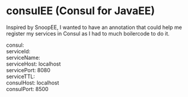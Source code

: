 # consulEE (Consul for JavaEE)

Inspired by SnoopEE, I wanted to have an annotation that could help me register my services in Consul as I had to much boilercode to do it.

consul:\
  serviceId:\
  serviceName:\
  serviceHost: localhost\
  servicePort: 8080\
  serviceTTL: \
  consulHost: localhost\
  consulPort: 8500
  
 
